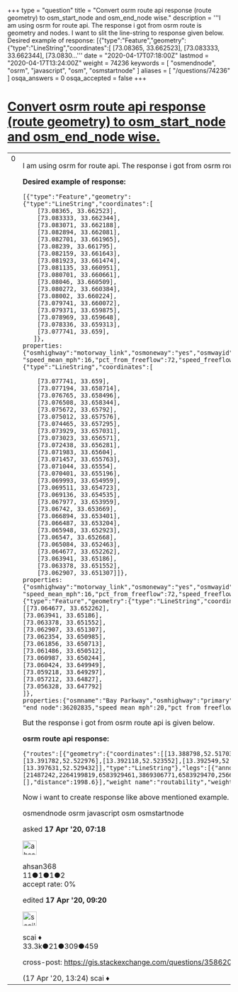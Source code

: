 +++
type = "question"
title = "Convert osrm route api response (route geometry) to osm_start_node and osm_end_node wise."
description = '''I am using osrm for route api. The response i got from osrm route is geometry and nodes. I want to slit the line-string to response given below. Desired example of response: [{&quot;type&quot;:&quot;Feature&quot;,&quot;geometry&quot;: {&quot;type&quot;:&quot;LineString&quot;,&quot;coordinates&quot;:[  [73.08365, 33.662523],  [73.083333, 33.662344],  [73.0830...'''
date = "2020-04-17T07:18:00Z"
lastmod = "2020-04-17T13:24:00Z"
weight = 74236
keywords = [ "osmendnode", "osrm", "javascript", "osm", "osmstartnode" ]
aliases = [ "/questions/74236" ]
osqa_answers = 0
osqa_accepted = false
+++

<div class="headNormal">

# [Convert osrm route api response (route geometry) to osm_start_node and osm_end_node wise.](/questions/74236/convert-osrm-route-api-response-route-geometry-to-osm_start_node-and-osm_end_node-wise)

</div>

<div id="main-body">

<div id="askform">

<table id="question-table" style="width:100%;">
<colgroup>
<col style="width: 50%" />
<col style="width: 50%" />
</colgroup>
<tbody>
<tr>
<td style="width: 30px; vertical-align: top"><div class="vote-buttons">
<span id="post-74236-upvote" class="ajax-command post-vote up" rel="nofollow" title="I like this post (click again to cancel)"> </span>
<div id="post-74236-score" class="post-score" title="current number of votes">
0
</div>
<span id="post-74236-downvote" class="ajax-command post-vote down" rel="nofollow" title="I dont like this post (click again to cancel)"> </span> <span id="favorite-mark" class="ajax-command favorite-mark" rel="nofollow" title="mark/unmark this question as favorite (click again to cancel)"> </span>
<div id="favorite-count" class="favorite-count">
&#10;</div>
</div></td>
<td><div id="item-right">
<div class="question-body">
<p>I am using osrm for route api. The response i got from osrm route is geometry and nodes. I want to slit the line-string to response given below.</p>
<p><strong>Desired example of response:</strong></p>
<pre><code>[{&quot;type&quot;:&quot;Feature&quot;,&quot;geometry&quot;:
{&quot;type&quot;:&quot;LineString&quot;,&quot;coordinates&quot;:[
    [73.08365, 33.662523],
    [73.083333, 33.662344],
    [73.083071, 33.662188],
    [73.082894, 33.662081],
    [73.082701, 33.661965],
    [73.08239, 33.661795],
    [73.082159, 33.661643],
    [73.081923, 33.661474],
    [73.081135, 33.660951],
    [73.080701, 33.660661],
    [73.08046, 33.660509],
    [73.080272, 33.660384],
    [73.08002, 33.660224],
    [73.079741, 33.660072],
    [73.079371, 33.659875],
    [73.078969, 33.659648],
    [73.078336, 33.659313],
    [73.077741, 33.659],
   ]},
properties:
{&quot;osmhighway&quot;:&quot;motorway_link&quot;,&quot;osmoneway&quot;:&quot;yes&quot;,&quot;osmwayid&quot;:5669636,&quot;start_node&quot;:370705004,&quot;end_node&quot;:1369956654,
&quot;speed_mean_mph&quot;:16,&quot;pct_from_freeflow&quot;:72,&quot;speed_freeflow_mph&quot;:22}},{&quot;type&quot;:&quot;Feature&quot;,&quot;geometry&quot;:
{&quot;type&quot;:&quot;LineString&quot;,&quot;coordinates&quot;:[
&#10;    [73.077741, 33.659],
    [73.077194, 33.658714],
    [73.076765, 33.658496],
    [73.076508, 33.658344],
    [73.075672, 33.65792],
    [73.075012, 33.657576],
    [73.074465, 33.657295],
    [73.073929, 33.657031],
    [73.073023, 33.656571],
    [73.072438, 33.656281],
    [73.071983, 33.65604],
    [73.071457, 33.655763],
    [73.071044, 33.65554],
    [73.070401, 33.655196],
    [73.069993, 33.654959],
    [73.069511, 33.654723],
    [73.069136, 33.654535],
    [73.067977, 33.653959],
    [73.06742, 33.653669],
    [73.066894, 33.653401],
    [73.066487, 33.653204],
    [73.065948, 33.652923],
    [73.06547, 33.652668],
    [73.065084, 33.652463],
    [73.064677, 33.652262],
    [73.063941, 33.65186],
    [73.063378, 33.651552],
    [73.062907, 33.651307]]},
properties:
{&quot;osmhighway&quot;:&quot;motorway_link&quot;,&quot;osmoneway&quot;:&quot;yes&quot;,&quot;osmwayid&quot;:5669636,&quot;start_node&quot;:42469049,&quot;end_node&quot;:1369956654,
&quot;speed_mean_mph&quot;:16,&quot;pct_from_freeflow&quot;:72,&quot;speed_freeflow_mph&quot;:22}},
{&quot;type&quot;:&quot;Feature&quot;,&quot;geometry&quot;:{&quot;type&quot;:&quot;LineString&quot;,&quot;coordinates&quot;:
[[73.064677, 33.652262],
[73.063941, 33.65186],
[73.063378, 33.651552],
[73.062907, 33.651307],
[73.062354, 33.650985],
[73.061856, 33.650713],
[73.061486, 33.650512],
[73.060987, 33.650244],
[73.060424, 33.649949],
[73.059218, 33.649297],
[73.057212, 33.64827],
[73.056328, 33.647792]
]},
properties:{&quot;osmname&quot;:&quot;Bay Parkway&quot;,&quot;osmhighway&quot;:&quot;primary&quot;,&quot;osmoneway&quot;:&quot;no&quot;,&quot;osmwayid&quot;:5675398,&quot;start_node&quot;:36202597,
&quot;end_node&quot;:36202835,&quot;speed_mean_mph&quot;:20,&quot;pct_from_freeflow&quot;:67,&quot;speed_freeflow_mph&quot;:29}}]</code></pre>
<p>But the response i got from osrm route api is given below.</p>
<p><strong>osrm route api response:</strong></p>
<pre><code>{&quot;routes&quot;:[{&quot;geometry&quot;:{&quot;coordinates&quot;:[[13.388798,52.517033],[13.388827,52.516848],[13.389003,52.516864],[13.389842,52.51692],[13.390517,52.516965],[13.390708,52.516983],[13.39089,52.517003],[13.392584,52.517118],[13.393055,52.517149],[13.393172,52.517192],[13.39314,52.517372],[13.393103,52.517377],[13.393052,52.517385],[13.39296,52.517399],[13.392852,52.5174],[13.392628,52.517386],[13.392347,52.519016],[13.392296,52.519063],[13.392249,52.519105],[13.392231,52.519122],[13.392225,52.519131],[13.392173,52.519237],[13.391997,52.52006],[13.39199,52.520089],[13.391985,52.520111],[13.391949,52.520261],[13.391931,52.520348],[13.391886,52.520573],[13.39185,52.520768],[13.391838,52.520829],[13.391629,52.521964],[13.391643,52.522074],[13.391649,52.522156],[13.391676,52.522717],[13.391704,52.522807],[13.391718,52.522858],[13.391782,52.522976],[13.392118,52.523552],[13.392549,52.524365],[13.392789,52.524807],[13.392821,52.524865],[13.392884,52.524984],[13.392948,52.525096],[13.392967,52.525131],[13.393075,52.525323],[13.393195,52.525538],[13.393295,52.52564],[13.393344,52.525736],[13.393387,52.525821],[13.393407,52.52588],[13.393407,52.525992],[13.393586,52.526289],[13.393565,52.52634],[13.393541,52.526401],[13.393492,52.526483],[13.392896,52.527482],[13.392668,52.527848],[13.392638,52.527894],[13.392528,52.52806],[13.392498,52.52811],[13.392425,52.528233],[13.392659,52.528281],[13.392712,52.528292],[13.39314,52.528379],[13.393219,52.528396],[13.393668,52.528491],[13.393814,52.528526],[13.393989,52.52857],[13.394591,52.528715],[13.395724,52.528996],[13.397265,52.529357],[13.397326,52.529372],[13.397565,52.529429],[13.397631,52.529432]],&quot;type&quot;:&quot;LineString&quot;},&quot;legs&quot;:[{&quot;annotation&quot;:{&quot;nodes&quot;:[21487242,2264199819,6583929461,3869306771,6583929470,25664779,6583929468,450169274,3602294176,29207420,1263312256,262455378,7026359390,7026359391,262455379,27005148,3378459473,4590472037,4590472043,25665679,4590472042,3378459484,29192960,3590535063,1635318723,1635318763,3463843411,3463843421,540972281,4843707050,539817446,27412113,541130319,3463843610,3463843613,2435547302,27412088,27412072,29192284,2489942693,2344513388,26871464,2344513396,2435547308,5426423331,672892368,1769645439,1769645505,1769645476,2341815347,1769645437,2269947166,5700339361,25954549,5700339360,1448679340,3185200556,6665554019,5700389945,5700389948,311464976,5700389949,5700389946,3933855818,3185200558,4815315420,26871576,4815315421,3933855819,1448679343,5700389941,3836987623,659394041,3836987625]},&quot;summary&quot;:&quot;&quot;,&quot;weight&quot;:618.2,&quot;duration&quot;:408.5,&quot;steps&quot;:[],&quot;distance&quot;:1998.6}],&quot;weight_name&quot;:&quot;routability&quot;,&quot;weight&quot;:618.2,&quot;duration&quot;:408.5,&quot;distance&quot;:1998.6}],&quot;waypoints&quot;:[{&quot;distance&quot;:4.231665624816857,&quot;name&quot;:&quot;Friedrichstraße&quot;,&quot;location&quot;:[13.388798,52.517033]},{&quot;distance&quot;:2.7893928415656375,&quot;name&quot;:&quot;Torstraße&quot;,&quot;location&quot;:[13.397631,52.529432]}],&quot;code&quot;:&quot;Ok&quot;}</code></pre>
<p>Now i want to create response like above mentioned example.</p>
</div>
<div id="question-tags" class="tags-container tags">
<span class="post-tag tag-link-osmendnode" rel="tag" title="see questions tagged &#39;osmendnode&#39;">osmendnode</span> <span class="post-tag tag-link-osrm" rel="tag" title="see questions tagged &#39;osrm&#39;">osrm</span> <span class="post-tag tag-link-javascript" rel="tag" title="see questions tagged &#39;javascript&#39;">javascript</span> <span class="post-tag tag-link-osm" rel="tag" title="see questions tagged &#39;osm&#39;">osm</span> <span class="post-tag tag-link-osmstartnode" rel="tag" title="see questions tagged &#39;osmstartnode&#39;">osmstartnode</span>
</div>
<div id="question-controls" class="post-controls">
&#10;</div>
<div class="post-update-info-container">
<div class="post-update-info post-update-info-user">
<p>asked <strong>17 Apr '20, 07:18</strong></p>
<img src="https://secure.gravatar.com/avatar/7bcb30fb8dd1a5405cafc2ef9fad42bf?s=32&amp;d=identicon&amp;r=g" class="gravatar" width="32" height="32" alt="ahsan368&#39;s gravatar image" />
<p><span>ahsan368</span><br />
<span class="score" title="11 reputation points">11</span><span title="1 badges"><span class="badge1">●</span><span class="badgecount">1</span></span><span title="1 badges"><span class="silver">●</span><span class="badgecount">1</span></span><span title="2 badges"><span class="bronze">●</span><span class="badgecount">2</span></span><br />
<span class="accept_rate" title="Rate of the user&#39;s accepted answers">accept rate:</span> <span title="ahsan368 has no accepted answers">0%</span></p>
</div>
<div class="post-update-info post-update-info-edited">
<p><span> edited <strong>17 Apr '20, 09:20</strong> </span></p>
<img src="https://secure.gravatar.com/avatar/52d3234f3be58156770e8a91d575bfbd?s=32&amp;d=identicon&amp;r=g" class="gravatar" width="32" height="32" alt="scai&#39;s gravatar image" />
<p><span>scai ♦</span><br />
<span class="score" title="33317 reputation points"><span>33.3k</span></span><span title="21 badges"><span class="badge1">●</span><span class="badgecount">21</span></span><span title="309 badges"><span class="silver">●</span><span class="badgecount">309</span></span><span title="459 badges"><span class="bronze">●</span><span class="badgecount">459</span></span></p>
</div>
</div>
<div id="comments-container-74236" class="comments-container">
<span id="74241"></span>
<div id="comment-74241" class="comment">
<div id="post-74241-score" class="comment-score">
&#10;</div>
<div class="comment-text">
<p>cross-post: <a href="https://gis.stackexchange.com/questions/358620/convert-osrm-geometry-linestring-to-osm-startnode-and-endnode-wise">https://gis.stackexchange.com/questions/358620/convert-osrm-geometry-linestring-to-osm-startnode-and-endnode-wise</a></p>
</div>
<div id="comment-74241-info" class="comment-info">
<span class="comment-age">(17 Apr '20, 13:24)</span> <span class="comment-user userinfo">scai ♦</span>
</div>
</div>
</div>
<div id="comment-tools-74236" class="comment-tools">
&#10;</div>
<div class="clear">
&#10;</div>
<div id="comment-74236-form-container" class="comment-form-container">
&#10;</div>
<div class="clear">
&#10;</div>
</div></td>
</tr>
</tbody>
</table>

</div>

</div>

